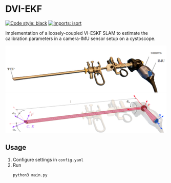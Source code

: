 # DVI-EKF
[![Code style: black](https://img.shields.io/badge/code%20style-black-000000.svg)](https://github.com/psf/black)
[![Imports: isort](https://img.shields.io/badge/%20imports-isort-%231674b1?style=flat&labelColor=ef8336)](https://pycqa.github.io/isort/)  

Implementation of a loosely-coupled VI-ESKF SLAM to estimate
the calibration parameters in a camera-IMU sensor setup on a cystoscope.

![](docs/sensor-setup-real.png)  
![](docs/sensor-setup-model.png)

## Usage
1. Configure settings in `config.yaml`
2. Run  
    ```
    python3 main.py 
    ```
